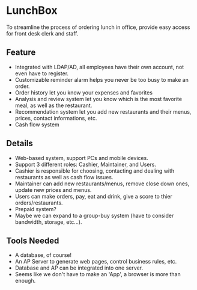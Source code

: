 # LunchBox
To streamline the process of ordering lunch in office, provide easy access for front desk clerk and staff.

## Feature
  - Integrated with LDAP/AD, all employees have their own account, not even have to register.
  - Customizable reminder alarm helps you never be too busy to make an order.
  - Order history let you know your expenses and favorites
  - Analysis and review system let you know which is the most favorite meal, as well as the restaurant.
  - Recommendation system let you add new restaurants and their menus, prices, contact informations, etc.
  - Cash flow system
  
## Details
  - Web-based system, support PCs and mobile devices.
  - Support 3 different roles: Cashier, Maintainer, and Users.
  - Cashier is responsible for choosing, contacting and dealing with restaurants as well as cash flow issues.
  - Maintainer can add new restaurants/menus, remove close down ones, update new prices and menus.
  - Users can make orders, pay, eat and drink, give a score to thier orders/restaurants.
  - Prepaid system?
  - Maybe we can expand to a group-buy system (have to consider bandwidth, storage, etc...).
  
## Tools Needed
  - A database, of course!
  - An AP Server to generate web pages, control business rules, etc.
  - Database and AP can be integrated into one server.
  - Seems like we don't have to make an 'App', a browser is more than enough.
